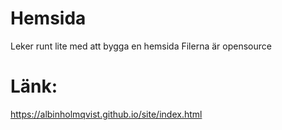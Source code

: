 # Hemsida
Leker runt lite med att bygga en hemsida
Filerna är opensource

# Länk:
https://albinholmqvist.github.io/site/index.html